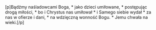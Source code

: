 [p]Bądźmy naśladowcami Boga, * jako dzieci umiłowane, * postępując drogą miłości, * bo i Chrystus nas umiłował * i Samego siebie wydał * za nas w ofierze i dani, * na wdzięczną wonność Bogu. * Jemu chwała na wieki.[/p]